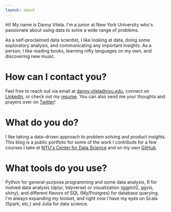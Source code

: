 ```yaml
---
layout: about
---
```


Hi! My name is Danny Vilela. I'm a junior at New York University who's passionate about using data to solve a wide range of problems. 

As a self-proclaimed data scientist, I like looking at data, doing some exploratory analysis, and communicating any important insights. As a person, I like reading books, learning nifty languages on my own, and discovering new music.

# How can I contact you?
Feel free to reach out via email at [danny.vilela@nyu.edu](#), connect on [LinkedIn](https://linkedin.com/in/dataframing), or check out my [resume](http://bit.ly/dataframing-resume). You can also send me your thoughts and prayers over on [Twitter](https://twitter.com/dataframing)!

# What do you do?
I like taking a data-driven approach to problem solving and product insights. This blog is a public portfolio for some of the work I contribute for a few courses I take at [NYU's Center for Data Science](http://cds.nyu.edu/) and on my own [GitHub](https://github.com/dataframing).

# What tools do you use?
Python for general-purpose programming and some data analysis, R for inolved data analysis (dplyr, tidyverse) or visualization (ggplot2, ggvis, shiny), and different flavors of SQL (My/Postgres) for database querying. I'm always expanding my toolset, and right now I have my eyes on Scala (Spark, etc.) and Julia for data science.